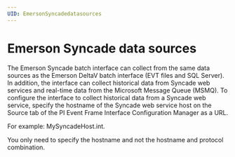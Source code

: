 ```yaml
---
UID: EmersonSyncadedatasources
---
```


# Emerson Syncade data sources

The Emerson Syncade batch interface can collect from the same data sources as the Emerson DeltaV batch interface (EVT files and SQL Server). In addition, the interface can collect historical data from Syncade web services and real-time data from the Microsoft Message Queue (MSMQ).
To configure the interface to collect historical data from a Syncade web service, specify the hostname of the Syncade web service host on the Source tab of the PI Event Frame Interface Configuration Manager as a URL.


For example: MySyncadeHost.int.
	
You only need to specify the hostname and not the hostname and protocol combination. 